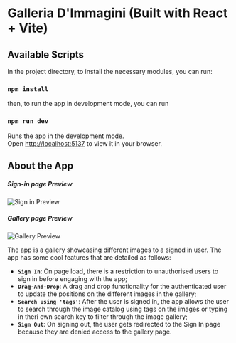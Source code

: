 # Galleria D'Immagini (Built with React + Vite)

## Available Scripts

In the project directory, to install the necessary modules, you can run:

### `npm install`

then, to run the app in development mode, you can run

### `npm run dev`

Runs the app in the development mode.\
Open [http://localhost:5137](http://localhost:5137) to view it in your browser.

## About the App

##### Sign-in page Preview

![Sign in Preview]()

##### Gallery page Preview

![Gallery Preview]()

The app is a gallery showcasing different images to a signed in user. The app has some cool features that are detailed as follows:

- **`Sign In`**: On page load, there is a restriction to unauthorised users to sign in before engaging with the app;
- **`Drag-And-Drop`**: A drag and drop functionality for the authenticated user to update the positions on the different images in the gallery;
- **`Search using 'tags'`**: After the user is signed in, the app allows the user to search through the image catalog using tags on the images or typing in theri own search key to filter through the image gallery;
- **`Sign Out`**: On signing out, the user gets redirected to the Sign In page because they are denied access to the gallery page.

